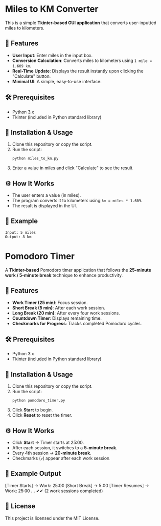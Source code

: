 
# Miles to KM Converter

This is a simple **Tkinter-based GUI application** that converts user-inputted miles to kilometers.

## 📌 Features
- **User Input**: Enter miles in the input box.
- **Conversion Calculation**: Converts miles to kilometers using `1 mile = 1.609 km`.
- **Real-Time Update**: Displays the result instantly upon clicking the "Calculate" button.
- **Minimal UI**: A simple, easy-to-use interface.

## 🛠 Prerequisites
- Python 3.x
- Tkinter (included in Python standard library)

## 🚀 Installation & Usage
1. Clone this repository or copy the script.
2. Run the script:
   ```sh
   python miles_to_km.py
   ```
3. Enter a value in miles and click "Calculate" to see the result.

## ⚙️ How It Works
- The user enters a value (in miles).
- The program converts it to kilometers using `km = miles * 1.609`.
- The result is displayed in the UI.

## 📌 Example
```
Input: 5 miles
Output: 8 km
```





# Pomodoro Timer

A **Tkinter-based** Pomodoro timer application that follows the **25-minute work / 5-minute break** technique to enhance productivity.

## 📌 Features
- **Work Timer (25 min)**: Focus session.
- **Short Break (5 min)**: After each work session.
- **Long Break (20 min)**: After every four work sessions.
- **Countdown Timer**: Displays remaining time.
- **Checkmarks for Progress**: Tracks completed Pomodoro cycles.

## 🛠 Prerequisites
- Python 3.x
- Tkinter (included in Python standard library)

## 🚀 Installation & Usage
1. Clone this repository or copy the script.
2. Run the script:
   ```sh
   python pomodoro_timer.py

3. Click **Start** to begin.
4. Click **Reset** to reset the timer.

## ⚙️ How It Works
- Click **Start** → Timer starts at 25:00.
- After each session, it switches to a **5-minute break**.
- Every 4th session → **20-minute break**.
- Checkmarks (`✔`) appear after each work session.

## 📌 Example Output

[Timer Starts] → Work: 25:00
[Short Break] → 5:00
[Timer Resumes] → Work: 25:00
...
✔✔ (2 work sessions completed)


## 📜 License
This project is licensed under the MIT License.

